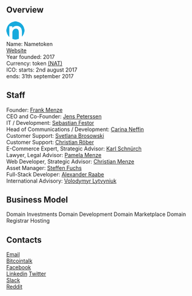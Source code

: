 ## Overview
![Nametoken logo](../projects/logo/nametoken.png)  
Name: Nametoken   
[Website](https://www.nametoken.io/)  
Year founded:  2017  
Currency:  token [(NAT)]()  
ICO: starts: 2nd august 2017  
 ends: 31th september 2017  
## Staff 
Founder: [Frank Menze](../people/frank_menze.md)  
CEO and Co-Founder: [Jens Peterssen](../people/jens_peterssen.md)  
IT / Development: [Sebastian Festor](../people/sebastian_festor.md)  
Head of Communications / Development: [Carina Neffin](../people/carina_neffin.md)  
Customer Support: [Svetlana Brosowski](../people/svetlana_brosowski.md)  
Customer Support: [Christian Röber](../people/christian_röber.md)  
E-Commerce Expert, Strategic Advisor: [ Karl Schnürch](../people/karl_schnürch.md)  
Lawyer, Legal Advisor: [Pamela Menze](../people/pamela_menze.md)  
Web Developer, Strategic Advisor: [Christian Menze](../people/christian_menze.md)  
Asset Manager: [Steffen Fuchs](../people/steffen_fuchs.md)  
Full-Stack Developer: [Alexander Raabe](../people/alexander_raabe.md)  
International Advisory: [Volodymyr Lytvyniuk](../people/volodymyr_lytvyniuk.md)  

## Business Model
Domain Investments
Domain Development
Domain Marketplace
Domain Registrar
Hosting

## Contacts
[Email](info@nametoken.io)  
[Bitcointalk](https://bitcointalk.org/index.php?topic=2060362)   
[Facebook](https://www.facebook.com/Nametoken-328906337547789)   
[Linkedin]()
[Twitter](https://twitter.com/nametoken_io)   
[Slack](https://join.slack.com/t/nametoken/shared_invite/MjI0MjE5MTk0Mjc0LTE1MDIyNzgzMjQtMjBmYTZlODQwNw)  
[Reddit](https://www.reddit.com/user/nametoken/)  

